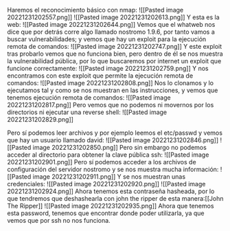 Haremos el reconocimiento básico con nmap:
![[Pasted image 20221231202557.png]]
![[Pasted image 20221231202613.png]]
Y esta es la web:
![[Pasted image 20221231202644.png]]
Vemos que el whatweb nos dice que por detrás corre algo llamado nostromo 1.9.6, por tanto vamos a buscar vulnerabilidades; y vemos que hay un exploit para la ejecución remota de comandos:
![[Pasted image 20221231202747.png]]
Y este exploit tras probarlo vemos que no funciona bien, pero dentro de él se nos muestra la vulnerabilidad pública, por lo que buscaremos por internet un exploit que funcione correctamente:
![[Pasted image 20221231202759.png]]
Y nos encontramos con este exploit que permite la ejecución remota de comandos:
![[Pasted image 20221231202808.png]]
Nos lo clonamos y lo ejecutamos tal y como se nos muestran en las instrucciones, y vemos que tenemos ejecución remota de comandos:
![[Pasted image 20221231202817.png]]
Pero vemos que no podemos ni movernos por los directorios ni ejecutar una reverse shell:
![[Pasted image 20221231202829.png]]
  
Pero sí podemos leer archivos y por ejemplo leemos el etc/passwd y vemos que hay un usuario llamado david:
![[Pasted image 20221231202846.png]]
![[Pasted image 20221231202850.png]]
Pero sin embargo no podemos acceder al directorio para obtener la clave pública ssh:
![[Pasted image 20221231202901.png]]
Pero sí podemos acceder a los archivos de configuración del servidor nostromo y se nos muestra mucha información:
![[Pasted image 20221231202911.png]]
Y se nos muestran unas credenciales:
![[Pasted image 20221231202920.png]]
![[Pasted image 20221231202924.png]]
Ahora tenemos esta contraseña hasheada, por lo que tendremos que deshashearla con john the ripper de esta manera:[[John The Ripper]]
![[Pasted image 20221231202935.png]]
Ahora que tenemos esta password, tenemos que encontrar donde poder utilizarla, ya que vemos que por ssh no nos funciona.
